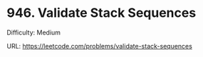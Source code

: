 # 946. Validate Stack Sequences

Difficulty: Medium

URL: https://leetcode.com/problems/validate-stack-sequences

